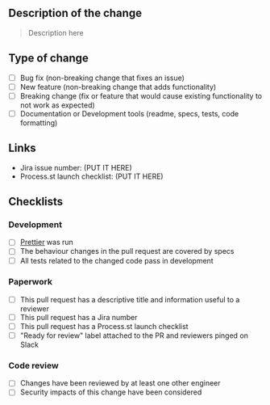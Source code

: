 ## Description of the change

> Description here

## Type of change
- [ ] Bug fix (non-breaking change that fixes an issue)
- [ ] New feature (non-breaking change that adds functionality)
- [ ] Breaking change (fix or feature that would cause existing functionality to not work as expected)
- [ ] Documentation or Development tools (readme, specs, tests, code formatting)

## Links

 - Jira issue number: (PUT IT HERE)
 - Process.st launch checklist: (PUT IT HERE)

## Checklists

### Development

- [ ] [Prettier](https://www.npmjs.com/package/prettier) was run
- [ ] The behaviour changes in the pull request are covered by specs
- [ ] All tests related to the changed code pass in development

### Paperwork

- [ ] This pull request has a descriptive title and information useful to a reviewer
- [ ] This pull request has a Jira number
- [ ] This pull request has a Process.st launch checklist
- [ ] "Ready for review" label attached to the PR and reviewers pinged on Slack

### Code review 

- [ ] Changes have been reviewed by at least one other engineer
- [ ] Security impacts of this change have been considered
